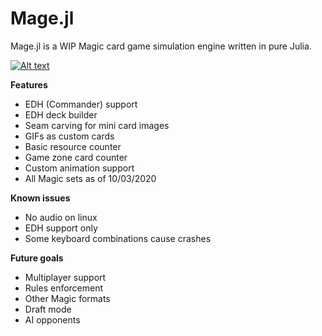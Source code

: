 # Mage.jl
Mage.jl is a WIP Magic card game simulation engine written in pure Julia.

[![Alt text](https://img.youtube.com/vi/uBhzmqyT-tE/0.jpg)](https://youtu.be/uBhzmqyT-tE)


**Features**
- EDH (Commander) support
- EDH deck builder
- Seam carving for mini card images
- GIFs as custom cards
- Basic resource counter
- Game zone card counter
- Custom animation support
- All Magic sets as of 10/03/2020

__Known issues__
- No audio on linux
- EDH support only
- Some keyboard combinations cause crashes


__Future goals__
- Multiplayer support
- Rules enforcement
- Other Magic formats
- Draft mode
- AI opponents
